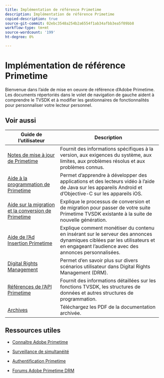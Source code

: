 ```yaml
---
title: Implémentation de référence Primetime
description: Implémentation de référence Primetime
copied-description: true
source-git-commit: 02ebc3548a254b2a6554f1ab34afbb3ea5f09bb8
workflow-type: tm+mt
source-wordcount: '199'
ht-degree: 0%

---
```


# Implémentation de référence Primetime

Bienvenue dans l’aide de mise en oeuvre de référence d’Adobe Primetime. Les documents répertoriés dans le volet de navigation de gauche aident à comprendre le TVSDK et à modifier les gestionnaires de fonctionnalités pour personnaliser votre lecteur personnel.

## Voir aussi

| Guide de l’utilisateur | Description |
|--- |--- |
| [Notes de mise à jour de Primetime](/help/release-notes/home.md) | Fournit des informations spécifiques à la version, aux exigences du système, aux limites, aux problèmes résolus et aux problèmes connus. |
| [Aide à la programmation de Primetime](/help/programming/home.md) | Permet d’apprendre à développer des applications et des lecteurs vidéo à l’aide de Java sur les appareils Android et d’Objective-C sur les appareils iOS. |
| [Aide sur la migration et la conversion de Primetime](/help/migration-guides/home.md) | Explique le processus de conversion et de migration pour passer de votre suite Primetime TVSDK existante à la suite de nouvelle génération. |
| [Aide de l’Ad Insertion Primetime](/help/primetime-ad-insertion/home.md) | Explique comment monétiser du contenu en insérant sur le serveur des annonces dynamiques ciblées par les utilisateurs et en engageant l’audience avec des annonces personnalisées. |
| [Digital Rights Management](/help/digital-rights-management/home.md) | Permet d’en savoir plus sur divers scénarios utilisateur dans Digital Rights Management (DRM). |
| [Références de l’API Primetime](/help/reference/api-references.md) | Fournit des informations détaillées sur les fonctions TVSDK, les structures de données et autres structures de programmation. |
| [Archives](https://helpx.adobe.com/primetime/archives.html) | Téléchargez les PDF de la documentation archivée. |

## Ressources utiles

* [Connaître Adobe Primetime](https://www.adobe.com/in/marketing/primetime.html)

* [Surveillance de simultanéité](https://tve.helpdocsonline.com/concurrency-monitoring-introduction)

* [Authentification Primetime](https://tve.helpdocsonline.com/home)

* [Forums Adobe Primetime DRM](https://forums.adobe.com/community/adobe_access)

